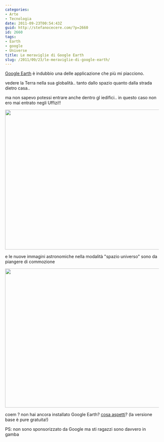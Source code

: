 ```yaml
---
categories:
- Arte
- Tecnologia
date: 2011-09-23T00:54:43Z
guid: http://stefanocecere.com/?p=2660
id: 2660
tags:
- Earth
- google
- Universe
title: Le meraviglie di Google Earth
slug: /2011/09/23/le-meraviglie-di-google-earth/
---
```


[Google Earth](http://www.google.com/earth/index.html) è indubbio una delle applicazione che più mi piacciono.
  
vedere la Terra nella sua globalità.. tanto dallo spazio quanto dalla strada dietro casa..
  
ma non sapevo potessi entrare anche dentro gl iedifici.. in questo caso non ero mai entrato negli Uffizi!!

[<img src="http://stefanocecere.com/wp-content/uploads/sites/3/2011/09/google-earth-uffizi-1024x733.jpg" alt="" title="google-earth-uffizi" width="640" height="458" class="alignnone size-large wp-image-2661" srcset="http://stefanocecere.com/wp-content/uploads/sites/3/2011/09/google-earth-uffizi-1024x733.jpg 1024w, http://stefanocecere.com/wp-content/uploads/sites/3/2011/09/google-earth-uffizi-300x215.jpg 300w, http://stefanocecere.com/wp-content/uploads/sites/3/2011/09/google-earth-uffizi.jpg 1193w" sizes="(max-width: 640px) 100vw, 640px" />](http://stefanocecere.com/wp-content/uploads/sites/3/2011/09/google-earth-uffizi.jpg)

e le nuove immagini astronomiche nella modalità "spazio universo" sono da piangere di commozione

[<img src="http://stefanocecere.com/wp-content/uploads/sites/3/2011/09/google_earth_galaxy-1024x729.jpg" alt="" title="google_earth_galaxy" width="640" height="455" class="alignnone size-large wp-image-2662" />](http://stefanocecere.com/wp-content/uploads/sites/3/2011/09/google_earth_galaxy.jpg)

coem ? non hai ancora installato Google Earth? [cosa aspetti](http://www.google.com/earth/index.html)? (la versione base è pure gratuita!)

PS: non sono sponsorizzato da Google ma sti ragazzi sono davvero in gamba
